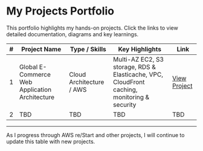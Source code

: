 # My Projects Portfolio

This portfolio highlights my hands-on projects. Click the links to view detailed documentation, diagrams and key learnings.  

| # | Project Name | Type / Skills | Key Highlights | Link |
|---|--------------|---------------|----------------|------|
| 1 | Global E-Commerce Web Application Architecture | Cloud Architecture / AWS | Multi-AZ EC2, S3 storage, RDS & Elasticache, VPC, CloudFront caching, monitoring & security | [View Project](../project-1/README.md) |
| 2 | TBD | TBD | TBD | TBD|

---

As I progress through AWS re/Start and other projects, I will continue to update this table with new projects.
